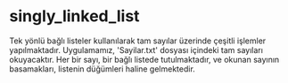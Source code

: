 # singly_linked_list

Tek yönlü bağlı listeler kullanılarak tam sayılar üzerinde çeşitli işlemler yapılmaktadır. Uygulamamız, 'Sayilar.txt' dosyası içindeki tam sayıları okuyacaktır. Her bir sayı, bir bağlı listede tutulmaktadır, ve okunan sayının basamakları, listenin düğümleri haline gelmektedir.
